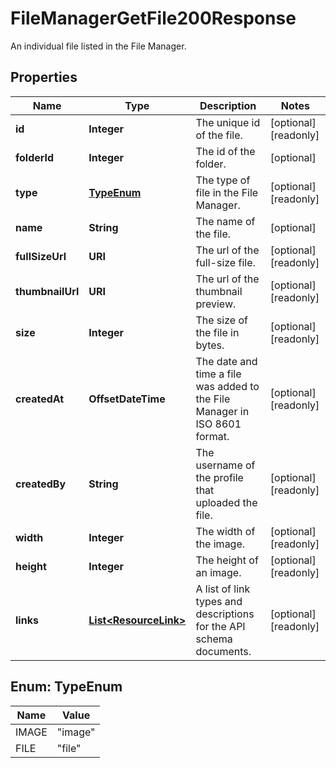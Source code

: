 

# FileManagerGetFile200Response

An individual file listed in the File Manager.

## Properties

| Name | Type | Description | Notes |
|------------ | ------------- | ------------- | -------------|
|**id** | **Integer** | The unique id of the file. |  [optional] [readonly] |
|**folderId** | **Integer** | The id of the folder. |  [optional] |
|**type** | [**TypeEnum**](#TypeEnum) | The type of file in the File Manager. |  [optional] [readonly] |
|**name** | **String** | The name of the file. |  [optional] |
|**fullSizeUrl** | **URI** | The url of the full-size file. |  [optional] [readonly] |
|**thumbnailUrl** | **URI** | The url of the thumbnail preview. |  [optional] [readonly] |
|**size** | **Integer** | The size of the file in bytes. |  [optional] [readonly] |
|**createdAt** | **OffsetDateTime** | The date and time a file was added to the File Manager in ISO 8601 format. |  [optional] [readonly] |
|**createdBy** | **String** | The username of the profile that uploaded the file. |  [optional] [readonly] |
|**width** | **Integer** | The width of the image. |  [optional] [readonly] |
|**height** | **Integer** | The height of an image. |  [optional] [readonly] |
|**links** | [**List&lt;ResourceLink&gt;**](ResourceLink.md) | A list of link types and descriptions for the API schema documents. |  [optional] [readonly] |



## Enum: TypeEnum

| Name | Value |
|---- | -----|
| IMAGE | &quot;image&quot; |
| FILE | &quot;file&quot; |



